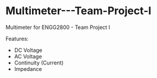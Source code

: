 # Multimeter---Team-Project-I
Multimeter for ENGG2800 - Team Project I

Features:
- DC Voltage
- AC Voltage
- Continuity (Current)
- Impedance

